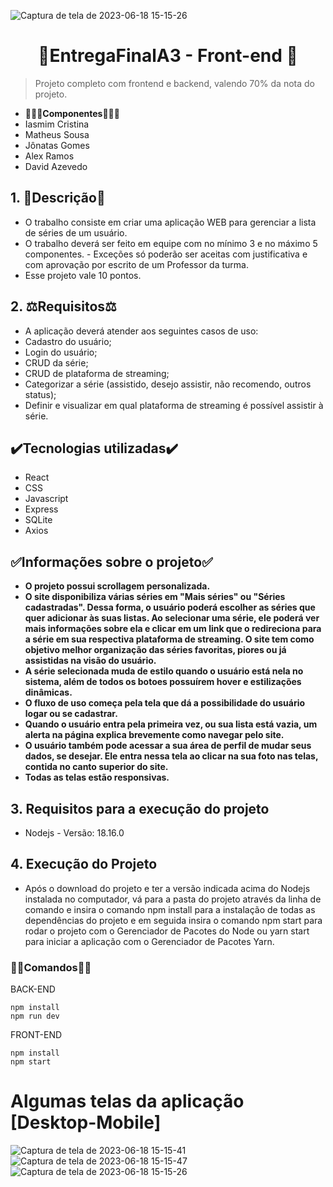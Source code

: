 ![Captura de tela de 2023-06-18 15-15-26](https://github.com/lstheus/suaserie.frontend/assets/100351576/9081246c-869c-4bd5-a2a6-c03b632494cd)

<div align="center">

# 🍿EntregaFinalA3 - Front-end 🍿

</div>


> Projeto completo com frontend e backend, valendo 70% da nota do projeto.


- **🧑‍🤝‍🧑Componentes🧑‍🤝‍🧑**
- Iasmim Cristina
- Matheus Sousa
- Jônatas Gomes
- Alex Ramos
- David Azevedo

## 1. 📄Descrição📄
- O trabalho consiste em criar uma aplicação WEB para gerenciar a lista de séries de um usuário. 
- O trabalho deverá ser feito em equipe com no mínimo 3 e no máximo 5 componentes. - Exceções só poderão ser aceitas com justificativa e com aprovação por escrito de um Professor da turma.
-  Esse projeto vale 10 pontos. 
  



## 2. ⚖️Requisitos⚖️
- A aplicação deverá atender aos seguintes casos de uso:
- Cadastro do usuário;
- Login do usuário;
- CRUD da série;
- CRUD de plataforma de streaming;
- Categorizar a série (assistido, desejo assistir, não recomendo, outros status);
- Definir e visualizar em qual plataforma de streaming é possível assistir à série.

## ✔️Tecnologias utilizadas✔️
- React
- CSS
- Javascript
- Express
- SQLite
- Axios

## ✅Informações sobre o projeto✅
- **O projeto possui scrollagem personalizada.**
- **O site disponibiliza várias séries em "Mais séries" ou "Séries cadastradas". Dessa forma, o usuário poderá escolher as séries que quer adicionar às suas listas. Ao selecionar uma série, ele poderá ver mais informações sobre ela e clicar em um link que o redireciona para a série em sua respectiva plataforma de streaming. O site tem como objetivo melhor organização das séries favoritas, piores ou já assistidas na visão do usuário.**
- **A série selecionada muda de estilo quando o usuário está nela no sistema, além de todos os botoes possuírem hover e estilizações dinâmicas.**
- **O fluxo de uso começa pela tela que dá a possibilidade do usuário logar ou se cadastrar.**
- **Quando o usuário entra pela primeira vez, ou sua lista está vazia, um alerta na página explica brevemente como navegar pelo site.**
- **O usuário também pode acessar a sua área de perfil de mudar seus dados, se desejar. Ele entra nessa tela ao clicar na sua foto nas telas, contida no canto superior do site.**
- **Todas as telas estão responsivas.**

## 3. Requisitos para a execução do projeto

- Nodejs - Versão: 18.16.0

## 4. Execução do Projeto
- Após o download do projeto e ter a versão indicada acima do Nodejs instalada no computador, vá para a pasta do projeto através da linha de comando e insira o comando npm install para a instalação de todas as dependências do projeto e em seguida insira o comando npm start para rodar o projeto com o Gerenciador de Pacotes do Node ou yarn start para iniciar a aplicação com o Gerenciador de Pacotes Yarn.

### 👩‍💻Comandos👩‍💻
 BACK-END
 
    npm install
    npm run dev
 
 FRONT-END

    npm install
    npm start


# Algumas telas da aplicação [Desktop-Mobile]

![Captura de tela de 2023-06-18 15-15-41](https://github.com/lstheus/suaserie.frontend/assets/100351576/e44266ff-5964-41cd-b117-25d5204d1d06)
![Captura de tela de 2023-06-18 15-15-47](https://github.com/lstheus/suaserie.frontend/assets/100351576/669d72f5-5dd0-4fc3-af55-0d33eb70af33)
![Captura de tela de 2023-06-18 15-15-26](https://github.com/lstheus/suaserie.frontend/assets/100351576/0fa521d7-f6a4-46be-b11a-a9d21cd3388f)

